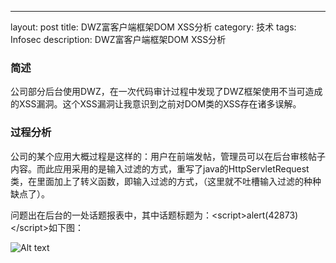 ---
layout: post
title: DWZ富客户端框架DOM XSS分析
category: 技术
tags: Infosec
description: DWZ富客户端框架DOM XSS分析

### 简述

公司部分后台使用DWZ，在一次代码审计过程中发现了DWZ框架使用不当可造成的XSS漏洞。这个XSS漏洞让我意识到之前对DOM类的XSS存在诸多误解。

### 过程分析

公司的某个应用大概过程是这样的：用户在前端发帖，管理员可以在后台审核帖子内容。而此应用采用的是输入过滤的方式，重写了java的HttpServletRequest类，在里面加上了转义函数，即输入过滤的方式，（这里就不吐槽输入过滤的种种缺点了）。

问题出在后台的一处话题报表中，其中话题标题为：&lt;script&gt;alert(42873)&lt;/script&gt;如下图：

![Alt text](/img/20141208164721.jpg)

